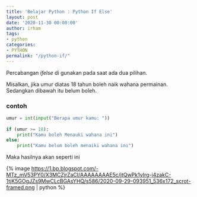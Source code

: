 ```yaml
---
title: 'Belajar Python : Python If Else'
layout: post
date: '2020-11-30 00:00:00'
author: irham
tags:
- python
categories:
- PYTHON
permalink: "/python-if/"
---
```


Percabangan _ifelse_ di gunakan pada saat ada dua pilihan.
<!--more-->
Misalkan, jika umur diatas 18 tahun boleh naik wahana permainan. Sedangkan dibawah itu belum boleh.

### contoh
```python
umur = int(input("Berapa umur kamu: "))
 
if (umur >= 18):
    print("Kamu boleh Menauki wahana ini")
else:
    print("Kamu belum boleh menaiki wahana ini")
```
Maka hasilnya akan seperti ini  
 
{% image https://1.bp.blogspot.com/-MTz_mV53PY0/X3MCZjrZaCI/AAAAAAAAE5c/jtQwPk1yIrg-j4zakC-1tjK5GOgJZs9MwCLcBGAsYHQ/s586/2020-09-29-093951_536x172_scrot-framed.png | python %}
